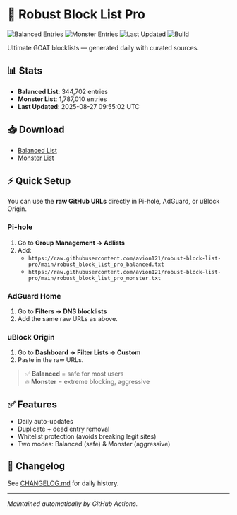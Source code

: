 # 🚀 Robust Block List Pro

![Balanced Entries](https://img.shields.io/badge/Balanced_Entries-344k-blue)
![Monster Entries](https://img.shields.io/badge/Monster_Entries-1M-red)
![Last Updated](https://img.shields.io/badge/Last_Updated-2025--08--27-success)
![Build](https://github.com/avion121/robust-block-list-pro/actions/workflows/run.yml/badge.svg)

Ultimate GOAT blocklists — generated daily with curated sources.

## 📊 Stats
- **Balanced List**: 344,702 entries  
- **Monster List**: 1,787,010 entries  
- **Last Updated**: 2025-08-27 09:55:02 UTC

## 📥 Download
- [Balanced List](./robust_block_list_pro_balanced.txt)  
- [Monster List](./robust_block_list_pro_monster.txt)  

## ⚡ Quick Setup

You can use the **raw GitHub URLs** directly in Pi-hole, AdGuard, or uBlock Origin.

### Pi-hole
1. Go to **Group Management → Adlists**
2. Add:
   - `https://raw.githubusercontent.com/avion121/robust-block-list-pro/main/robust_block_list_pro_balanced.txt`
   - `https://raw.githubusercontent.com/avion121/robust-block-list-pro/main/robust_block_list_pro_monster.txt`

### AdGuard Home
1. Go to **Filters → DNS blocklists**
2. Add the same raw URLs as above.

### uBlock Origin
1. Go to **Dashboard → Filter Lists → Custom**
2. Paste in the raw URLs.

> ✅ **Balanced** = safe for most users  
> 🔥 **Monster** = extreme blocking, aggressive

## ✅ Features
- Daily auto-updates  
- Duplicate + dead entry removal  
- Whitelist protection (avoids breaking legit sites)  
- Two modes: Balanced (safe) & Monster (aggressive)  

## 📜 Changelog
See [CHANGELOG.md](./CHANGELOG.md) for daily history.

---
*Maintained automatically by GitHub Actions.*
